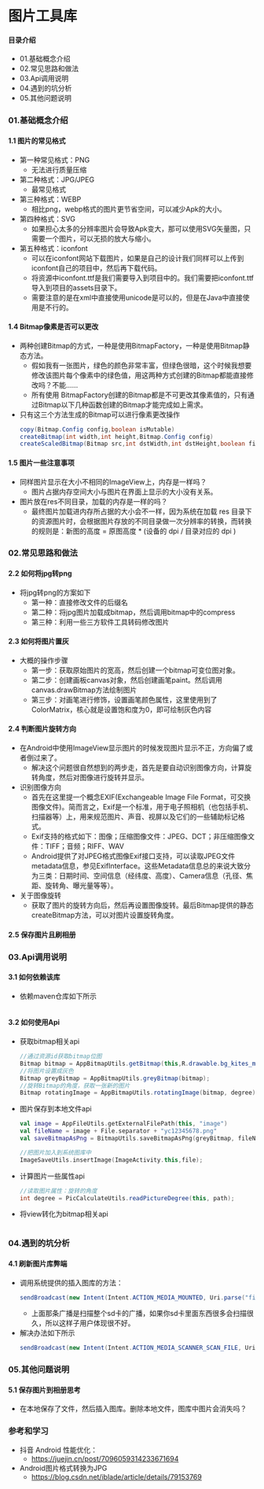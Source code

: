 # 图片工具库
#### 目录介绍
- 01.基础概念介绍
- 02.常见思路和做法
- 03.Api调用说明
- 04.遇到的坑分析
- 05.其他问题说明


### 01.基础概念介绍
#### 1.1 图片的常见格式
- 第一种常见格式：PNG
    - 无法进行质量压缩
- 第二种格式：JPG/JPEG
    - 最常见格式
- 第三种格式：WEBP
    - 相比png，webp格式的图片更节省空间，可以减少Apk的大小。
- 第四种格式：SVG
    - 如果担心太多的分辨率图片会导致Apk变大，那可以使用SVG矢量图，只需要一个图片，可以无损的放大与缩小。
- 第五种格式：iconfont
    - 可以在iconfont网站下载图片，如果是自己的设计我们同样可以上传到iconfont自己的项目中，然后再下载代码。
    - 将资源中iconfont.ttf是我们需要导入到项目中的。我们需要把iconfont.ttf导入到项目的assets目录下。
    - 需要注意的是在xml中直接使用unicode是可以的，但是在Java中直接使用是不行的。
      

#### 1.4 Bitmap像素是否可以更改
- 两种创建Bitmap的方式，一种是使用BitmapFactory，一种是使用Bitmap静态方法。
    - 假如我有一张图片，绿色的颜色非常丰富，但绿色很暗，这个时候我想要修改该图片每个像素中的绿色值，用这两种方式创建的Bitmap都能直接修改吗？不能……
    - 所有使用 BitmapFactory创建的Bitmap都是不可更改其像素值的，只有通过Bitmap以下几种函数创建的Bitmap才能完成如上需求。
- 只有这三个方法生成的Bitmap可以进行像素更改操作
    ``` java
    copy(Bitmap.Config config,boolean isMutable)
    createBitmap(int width,int height,Bitmap.Config config)
    createScaledBitmap(Bitmap src,int dstWidth,int dstHeight,boolean filter)
    ```



#### 1.5 图片一些注意事项
- 同样图片显示在大小不相同的ImageView上，内存是一样吗？
    - 图片占据内存空间大小与图片在界面上显示的大小没有关系。
- 图片放在res不同目录，加载的内存是一样的吗？
    - 最终图片加载进内存所占据的大小会不一样，因为系统在加载 res 目录下的资源图片时，会根据图片存放的不同目录做一次分辨率的转换，而转换的规则是：新图的高度 = 原图高度 * (设备的 dpi / 目录对应的 dpi )
     



### 02.常见思路和做法
#### 2.2 如何将jpg转png
- 将jpg转png的方案如下
    - 第一种：直接修改文件的后缀名
    - 第二种：将jpg图片加载成bitmap，然后调用bitmap中的compress
    - 第三种：利用一些三方软件工具转码修改图片



#### 2.3 如何将图片置灰
- 大概的操作步骤
    - 第一步：获取原始图片的宽高，然后创建一个bitmap可变位图对象。
    - 第二步：创建画板canvas对象，然后创建画笔paint。然后调用canvas.drawBitmap方法绘制图片
    - 第三步：对画笔进行修饰，设置画笔颜色属性，这里使用到了ColorMatrix，核心就是设置饱和度为0，即可绘制灰色内容




#### 2.4 判断图片旋转方向
- 在Android中使用ImageView显示图片的时候发现图片显示不正，方向偏了或者倒过来了。
    - 解决这个问题很自然想到的两步走，首先是要自动识别图像方向，计算旋转角度，然后对图像进行旋转并显示。
- 识别图像方向
    - 首先在这里提一个概念EXIF(Exchangeable Image File Format，可交换图像文件)。简而言之，Exif是一个标准，用于电子照相机（也包括手机、扫描器等）上，用来规范图片、声音、视屏以及它们的一些辅助标记格式。
    - Exif支持的格式如下：图像；压缩图像文件：JPEG、DCT；非压缩图像文件：TIFF；音频；RIFF、WAV
    - Android提供了对JPEG格式图像Exif接口支持，可以读取JPEG文件metadata信息，参见ExifInterface。这些Metadata信息总的来说大致分为三类：日期时间、空间信息（经纬度、高度）、Camera信息（孔径、焦距、旋转角、曝光量等等）。
- 关于图像旋转
    - 获取了图片的旋转方向后，然后再设置图像旋转。最后Bitmap提供的静态createBitmap方法，可以对图片设置旋转角度。


#### 2.5 保存图片且刷相册



### 03.Api调用说明
#### 3.1 如何依赖该库
- 依赖maven仓库如下所示
    ``` java
    
    ```


#### 3.2 如何使用Api
- 获取bitmap相关api
    ``` java
    //通过资源id获取bitmap位图
    Bitmap bitmap = AppBitmapUtils.getBitmap(this,R.drawable.bg_kites_min);
    //将图片设置成灰色
    Bitmap greyBitmap = AppBitmapUtils.greyBitmap(bitmap);
    //旋转Bitmap的角度，获取一张新的图片
    Bitmap rotatingImage = AppBitmapUtils.rotatingImage(bitmap, degree);
    ```
- 图片保存到本地文件api
    ``` kotlin
    val image = AppFileUtils.getExternalFilePath(this, "image")
    val fileName = image + File.separator + "yc12345678.png"
    val saveBitmapAsPng = BitmapUtils.saveBitmapAsPng(greyBitmap, fileName)
    
    //把图片加入到系统图库中
    ImageSaveUtils.insertImage(ImageActivity.this,file);
    ```
- 计算图片一些属性api
    ``` java
    //读取图片属性：旋转的角度
    int degree = PicCalculateUtils.readPictureDegree(this, path);
    ```
- 将view转化为bitmap相关api
    ``` java
    
    ```




### 04.遇到的坑分析
#### 4.1 刷新图片库弊端
- 调用系统提供的插入图库的方法：
    ``` java
    sendBroadcast(new Intent(Intent.ACTION_MEDIA_MOUNTED, Uri.parse("file://"+ Environment.getExternalStorageDirectory())));
    ```
    - 上面那条广播是扫描整个sd卡的广播，如果你sd卡里面东西很多会扫描很久，所以这样子用户体现很不好。
- 解决办法如下所示
    ``` java
    sendBroadcast(new Intent(Intent.ACTION_MEDIA_SCANNER_SCAN_FILE, Uri.fromFile(new File("/sdcard/YC/image.jpg"))););
    ```





### 05.其他问题说明
#### 5.1 保存图片到相册思考
- 在本地保存了文件，然后插入图库。删除本地文件，图库中图片会消失吗？



### 参考和学习
- 抖音 Android 性能优化：
    - https://juejin.cn/post/7096059314233671694
- Android图片格式转换为JPG
    - https://blog.csdn.net/iblade/article/details/79153769






